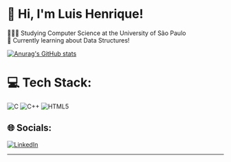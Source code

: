 # 👋 Hi, I'm Luis Henrique!

👨🏽‍🎓 Studying Computer Science at the University of São Paulo<br/>
💭 Currently learning about Data Structures!<br/>

[![Anurag's GitHub stats](https://github-readme-stats.vercel.app/api?username=LuisHenriique)](https://github.com/anuraghazra/github-readme-stats)
  

# 💻 Tech Stack:
![C](https://img.shields.io/badge/c-%2300599C.svg?style=for-the-badge&logo=c&logoColor=white) ![C++](https://img.shields.io/badge/c++-%2300599C.svg?style=for-the-badge&logo=c%2B%2B&logoColor=white) ![HTML5](https://img.shields.io/badge/html5-%23E34F26.svg?style=for-the-badge&logo=html5&logoColor=white)

## 🌐 Socials:
[![LinkedIn](https://img.shields.io/badge/LinkedIn-%230077B5.svg?logo=linkedin&logoColor=white)](https://linkedin.com/in/LuisHenrique) 

---


<!-- Proudly created with GPRM ( https://gprm.itsvg.in ) -->
  
